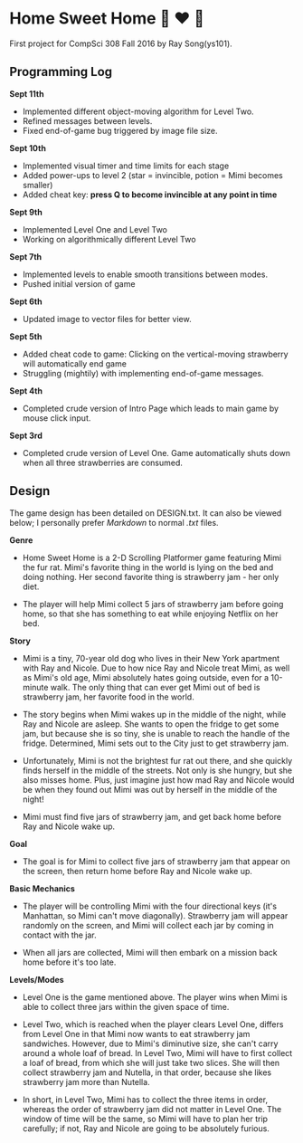 # Home Sweet Home :dog: :heart: :strawberry: 
First project for CompSci 308 Fall 2016 by Ray Song(ys101).

## Programming Log

**Sept 11th**
+ Implemented different object-moving algorithm for Level Two.
+ Refined messages between levels.
+ Fixed end-of-game bug triggered by image file size.

**Sept 10th**
+ Implemented visual timer and time limits for each stage
+ Added power-ups to level 2 (star = invincible, potion = Mimi becomes smaller)
+ Added cheat key: **press Q to become invincible at any point in time**

**Sept 9th**
+ Implemented Level One and Level Two
+ Working on algorithmically different Level Two

**Sept 7th**
+ Implemented levels to enable smooth transitions between modes.
+ Pushed initial version of game

**Sept 6th**
+ Updated image to vector files for better view.

**Sept 5th**
+ Added cheat code to game: Clicking on the vertical-moving strawberry will automatically end game
+ Struggling (mightily) with implementing end-of-game messages.

**Sept 4th**
+ Completed crude version of Intro Page which leads to main game by mouse click input.

**Sept 3rd** 
+ Completed crude version of Level One. Game automatically shuts down when all three strawberries are consumed. 


## Design
The game design has been detailed on DESIGN.txt. It can also be viewed below; I personally prefer *Markdown* to normal *.txt* files.

**Genre**
+ Home Sweet Home is a 2-D Scrolling Platformer game featuring Mimi the fur rat. 
Mimi's favorite thing in the world is lying on the bed and doing nothing.
Her second favorite thing is strawberry jam - her only diet.

+ The player will help Mimi collect 5 jars of strawberry jam before going home,
so that she has something to eat while enjoying Netflix on her bed.

**Story**
+ Mimi is a tiny, 70-year old dog who lives in their New York apartment with Ray and Nicole.
Due to how nice Ray and Nicole treat Mimi, as well as Mimi's old age, Mimi absolutely hates
going outside, even for a 10-minute walk. The only thing that can ever get Mimi out of bed is
strawberry jam, her favorite food in the world.

+ The story begins when Mimi wakes up in the middle of the night, while Ray and Nicole are asleep. She wants to open the fridge to get some jam, but because she is so tiny, she is unable to reach the handle of the fridge. Determined, Mimi sets out to the City just to get strawberry jam.

+ Unfortunately, Mimi is not the brightest fur rat out there, and she quickly finds herself in the middle of the streets. Not only is she hungry, but she also misses home. Plus, just imagine just how mad Ray and Nicole would be when they found out Mimi was out by herself in the middle of the night!

+ Mimi must find five jars of strawberry jam, and get back home before Ray and Nicole 
wake up.


**Goal**
+ The goal is for Mimi to collect five jars of strawberry jam that appear on the screen,
then return home before Ray and Nicole wake up.

**Basic Mechanics**
+ The player will be controlling Mimi with the four directional keys (it's Manhattan, so Mimi can't move diagonally). Strawberry jam will appear randomly on the screen, and Mimi will collect each jar by coming in contact with the jar.

+ When all jars are collected, Mimi will then embark on a mission back home before it's too late.

**Levels/Modes**
+ Level One is the game mentioned above. The player wins when Mimi is able to collect three jars within the given space of time. 

+ Level Two, which is reached when the player clears Level One, differs from Level One in that
Mimi now wants to eat strawberry jam sandwiches. However, due to Mimi's diminutive size,
she can't carry around a whole loaf of bread. In Level Two, Mimi will have to first collect 
a loaf of bread, from which she will just take two slices. She will then collect strawberry 
jam and Nutella, in that order, because she likes strawberry jam more than Nutella.

+ In short, in Level Two, Mimi has to collect the three items in order, whereas the order of 
strawberry jam did not matter in Level One. The window of time will be the same, so Mimi will
have to plan her trip carefully; if not, Ray and Nicole are going to be absolutely furious.
